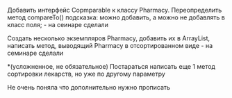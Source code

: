 Добавить интерфейс Copmparable<Pharmacy> к классу Pharmacy. Переопределить метод compareTo()
подсказка: можно добавить, а можно не добавлять в класс поля; - на сеинаре сделали

Создать несколько экземпляров Pharmacy, добавить их в ArrayList, написать метод, выводящий Pharmacy в отсортированном виде - на семинаре сделали

*(усложненное, не обязательное) Постараться написать еще 1 метод сортировки лекарств, но уже по другому параметру

Не очень поняла что дополнительно нужно прописать
